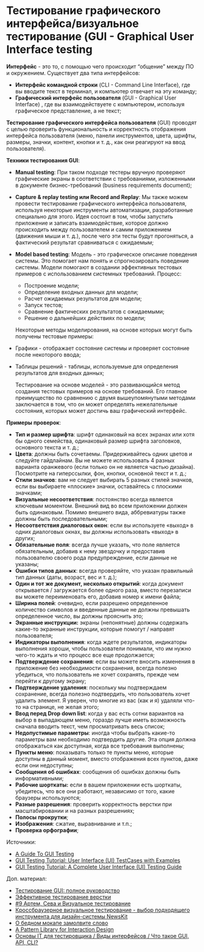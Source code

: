 # Тестирование графического интерфейса/визуальное тестирование (GUI - Graphical User Interface testing

**Интерфейс** - это то, с помощью чего происходит “общение” между ПО и окружением. Существует два типа интерфейсов:

* **Интерфейс командной строки** (CLI - Command Line Interface), где вы вводите текст в терминал, и компьютер отвечает на эту команду;
* **Графический интерфейс пользователя** (GUI - Graphical User Interface) , где вы взаимодействуете с компьютером, используя графическое представление, а не текст;

**Тестирование графического интерфейса пользователя** (GUI) проводят с целью проверить функциональность и корректность отображения интерфейса пользователя (меню, панели инструментов, цвета, шрифты, размеры, значки, контент, кнопки и т. д., как они реагируют на ввод пользователя).

**Техники тестирования GUI**:

* **Manual testing**: При таком подходе тестеры вручную проверяют графические экраны в соответствии с требованиями, изложенными в документе бизнес-требований (business requirements document);
* **Capture & replay testing или Record and Replay**: Мы также можем провести тестирование графического интерфейса пользователя, используя некоторые инструменты автоматизации, разработанные специально для этого. Идея состоит в том, чтобы запустить приложение и записать взаимодействие, которое должно происходить между пользователем и самим приложением (движения мыши и т. д.), после чего эти тесты будут прогоняться, а фактический результат сравниваться с ожидаемым;
*   **Model based testing**: Модель - это графическое описание поведения системы. Это помогает нам понять и спрогнозировать поведение системы. Модели помогают в создании эффективных тестовых примеров с использованием системных требований. Процесс:

    * Построение модели;
    * Определение входных данных для модели;
    * Расчет ожидаемых результатов для модели;
    * Запуск тестов;
    * Сравнение фактических результатов с ожидаемыми;
    * Решение о дальнейших действиях по модели;

    Некоторые методы моделирования, на основе которых могут быть получены тестовые примеры:
* Графики - отображает состояние системы и проверяет состояние после некоторого ввода;
*   Таблицы решений - таблицы, используемые для определения результатов для входных данных;

    Тестирование на основе моделей - это развивающийся метод создания тестовых примеров на основе требований. Его главное преимущество по сравнению с двумя вышеупомянутыми методами заключается в том, что он может определять нежелательные состояния, которых может достичь ваш графический интерфейс.

**Примеры проверок**:

* **Тип и размер шрифта**: шрифт одинаковый на всех экранах или хотя бы одного семейства, одинаковый размер шрифта заголовков, основного текста и т. д.;
* **Цвета**: должны быть сочетаемы. Придерживайтесь одних цветов и следуйте гайдлайнам. Вы не можете использовать 4 разных варианта оранжевого (если только он не является частью дизайна). Посмотрите на гиперссылки, фон, кнопки, основной текст и т. д.;
* **Стили значков**: вам не следует выбирать 5 разных стилей значков, если вы выбираете «плоские» значки, оставайтесь с плоскими значками;
* **Визуальные несоответствия**: постоянство всегда является ключевым моментом. Внешний вид во всем приложении должен быть одинаковым. Помимо внешнего вида, аббревиатуры также должны быть последовательными;
* **Несоответствия диалоговых окон**: если вы используете «выход» в одних диалоговых окнах, вы должны использовать «выход» в других;
* **Обязательные поля**: всегда лучше указать, что поле является обязательным, добавив к нему звездочку и предоставив пользователю своего рода предупреждение, если данные не указаны;
* **Ошибки типов данных**: всегда проверяйте, что указан правильный тип данных (даты, возраст, вес и т. д.);
* **Один и тот же документ, несколько открытий**: когда документ открывается / загружается более одного раза, вместо перезаписи вы можете переименовать его, добавив номер к имени файла;
* **Ширина полей**: очевидно, если разрешено определенное количество символов и введенные данные не должны превышать определенное число, вы должны прояснить это;
* **Экранные инструкции:** экраны (непонятные) должны содержать какие-то экранные инструкции, которые помогут / направят пользователя;
* **Индикаторы выполнения**: когда ждете результатов, индикаторы выполнения хороши, чтобы пользователи понимали, что им нужно чего-то ждать и что процесс все еще продолжается;
* **Подтверждение сохранения**: если вы можете вносить изменения в приложение без необходимости сохранения, всегда полезно убедиться, что пользователь не хочет сохранять, прежде чем перейти к другому экрану;
* **Подтверждение удаления**: поскольку мы подтверждаем сохранение, всегда полезно подтвердить, что пользователь хочет удалить элемент. Я уверен, что многие из вас (как и я) удаляли что-то на странице, не желая этого;
* **Ввод перед Drop down list**: когда у вас есть сотни вариантов на выбор в выпадающем меню, гораздо лучше иметь возможность сначала вводить текст, чем просматривать весь список;
* **Недопустимые параметры**: иногда чтобы выбрать какие-то параметры вам необходимо подтвердить другие. Эта опция должна отображаться как доступная, когда все требования выполнены;
* **Пункты меню**: показывать только те пункты меню, которые доступны в данный момент, вместо отображения всех пунктов, даже если они недоступны;
* **Сообщения об ошибках**: сообщения об ошибках должны быть информативными;
* **Рабочие шорткаты:** если в вашем приложении есть шорткаты, убедитесь, что все они работают, независимо от того, какие браузеры используются;
* **Разные разрешения**: проверить корректность верстки при масштабировании и на разных разрешениях;
* **Полосы прокрутки**;
* **Изображения**: сжатие, выравнивание и т.п.;
* **Проверка орфографии**;

Источники:

* [A Guide To GUI Testing](https://apiumhub.com/tech-blog-barcelona/ui-testing/)
* [GUI Testing Tutorial: User Interface (UI) TestCases with Examples](https://www.guru99.com/gui-testing.html)
* [GUI Testing Tutorial: A Complete User Interface (UI) Testing Guide](https://www.softwaretestinghelp.com/gui-testing/)

Доп. материал:

* [Тестирование GUI: полное руководство](https://testengineer.ru/testirovanie-gui-polnoe-rukovodstvo/)
* [Эффективное тестирование верстки](https://habr.com/ru/company/oleg-bunin/blog/499638/)
* [#9 Артем, Сева и Визуальное тестирование](https://youtube.com/watch?v=d91Ca1Yz5q0\&ab\_channel=Heisenbug.)
* [Кроссбраузерное визуальное тестирование - выбор подходящего инструмента для дизайн-системы NewsKit](https://telegra.ph/Krossbrauzernoe-vizualnoe-testirovanie---vybor-podhodyashchego-instrumenta-dlya-dizajn-sistemy-NewsKit-03-31)
* [О бедном мокапе замолвите слово](https://habr.com/ru/post/170549/)
* [A Pattern Library for Interaction Design](http://www.welie.com/patterns/index.php)
* [Основы IT для тестировщика / Виды интерфейсов / Что такое GUI, API, CLI?](https://www.youtube.com/https://youtube.com/watch?v=zs13PZhW9lM)
